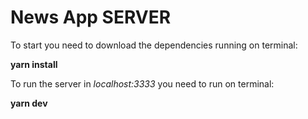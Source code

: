 # News App SERVER

To start you need to download the dependencies running on terminal:

**yarn install**

To run the server in *localhost:3333* you need to run on terminal:

**yarn dev**
